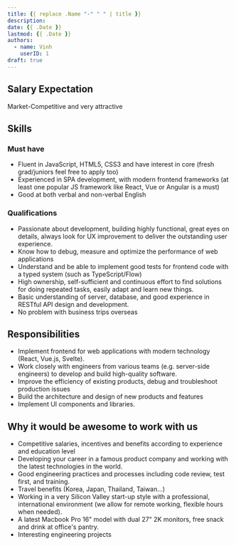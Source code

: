 ```yaml
---
title: {{ replace .Name "-" " " | title }}
description:
date: {{ .Date }}
lastmod: {{ .Date }}
authors:
  - name: Vinh
    userID: 1
draft: true
---
```


## Salary Expectation

Market-Competitive and very attractive

## Skills

### Must have

- Fluent in JavaScript, HTML5, CSS3 and have interest in core (fresh grad/juniors feel free to apply too)
- Experienced in SPA development, with modern frontend frameworks (at least one popular JS framework like React, Vue or Angular is a must)
- Good at both verbal and non-verbal English

### Qualifications

- Passionate about development, building highly functional, great eyes on details, always look for UX improvement to deliver the outstanding user experience.
- Know how to debug, measure and optimize the performance of web applications
- Understand and be able to implement good tests for frontend code with a typed system (such as TypeScript/Flow)
- High ownership, self-sufficient and continuous effort to find solutions for doing repeated tasks, easily adapt and learn new things.
- Basic understanding of server, database, and good experience in RESTful API design and development.
- No problem with business trips overseas

## Responsibilities

- Implement frontend for web applications with modern technology (React, Vue.js, Svelte).
- Work closely with engineers from various teams (e.g. server-side engineers) to develop and build high-quality software.
- Improve the efficiency of existing products, debug and troubleshoot production issues
- Build the architecture and design of new products and features
- Implement UI components and libraries.

## Why it would be awesome to work with us

- Competitive salaries, incentives and benefits according to experience and education level
- Developing your career in a famous product company and working with the latest technologies in the world.
- Good engineering practices and processes including code review, test first, and training.
- Travel benefits (Korea, Japan, Thailand, Taiwan...)
- Working in a very Silicon Valley start-up style with a professional, international environment (we allow for remote working, flexible hours when needed).
- A latest Macbook Pro 16" model with dual 27" 2K monitors, free snack and drink at office's pantry.
- Interesting engineering projects
